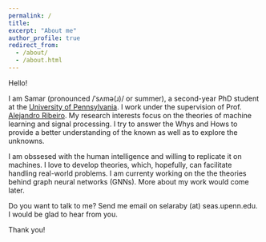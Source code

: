 ```yaml
---
permalink: /
title: 
excerpt: "About me"
author_profile: true
redirect_from: 
  - /about/
  - /about.html
---
```


Hello! 

I am Samar (pronounced /ˈsʌmə(ɹ)/ or summer), a second-year PhD student at the <a href="https://www.upenn.edu/">University of Pennsylvania</a>. I work under the supervision of Prof. <a href="https://alelab.seas.upenn.edu/alejandro-ribeiro/">Alejandro Ribeiro</a>. My research interests focus on the theories of machine learning and signal processing. I try to answer the Whys and Hows to provide a better understanding of the known as well as to explore the unknowns.

I am obssesed with the human intelligence and willing to replicate it on machines. I love to develop theories, which, hopefully, can facilitate handling real-world problems. I am currenty working on the the theories behind graph neural networks (GNNs). More about my work would come later.

Do you want to talk to me? Send me email on selaraby (at) seas.upenn.edu. I would be glad to hear from you.

Thank you!
